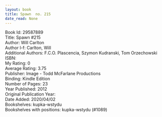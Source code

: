 ```yaml
---
layout: book
title: Spawn  no. 215
date_read: None
---
```


Book Id: 29587889<br />
Title: Spawn #215<br />
Author: Will Carlton<br />
Author l-f: Carlton, Will<br />
Additional Authors: F.C.O. Plascencia, Szymon Kudranski, Tom Orzechowski<br />
ISBN: <br />
My Rating: 0<br />
Average Rating: 3.75<br />
Publisher: Image - Todd McFarlane Productions<br />
Binding: Kindle Edition<br />
Number of Pages: 23<br />
Year Published: 2012<br />
Original Publication Year: <br />
Date Added: 2020/04/02<br />
Bookshelves: kupka-wstydu<br />
Bookshelves with positions: kupka-wstydu (#1089)<br />

